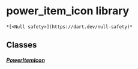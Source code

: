 


# power_item_icon library






    *[<Null safety>](https://dart.dev/null-safety)*





## Classes

##### [PowerItemIcon](../assets_traits_power_item_icon/PowerItemIcon-class.md)



 















